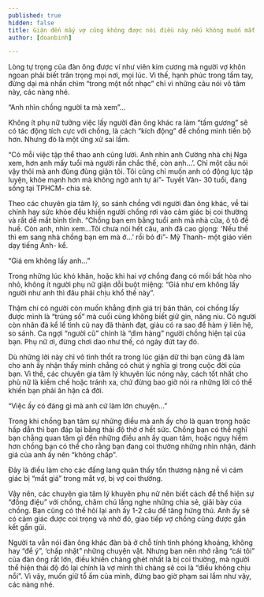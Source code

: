 ```yaml
---
published: true
hidden: false
title: Giận đến mấy vợ cũng không được nói điều này nếu không muốn mất chồng
author: [doanbinh]

---
```


Lòng tự trọng của đàn ông được ví như viên kim cương mà người vợ khôn ngoan phải biết trân trọng mọi nơi, mọi lúc. Vì thế, hạnh phúc trong tầm tay, đừng dại mà nhấn chìm “trong một nốt nhạc” chỉ vì những câu nói vô tâm này, các nàng nhé.

“Anh nhìn chồng người ta mà xem”…

Không ít phụ nữ tưởng việc lấy người đàn ông khác ra làm “tấm gương” sẽ có tác động tích cực với chồng, là cách “kích động” để chồng mình tiến bộ hơn. Nhưng đó là một ứng xử sai lầm.

“Có mỗi việc tập thể thao anh cũng lười. Anh nhìn anh Cường nhà chị Nga xem, hơn anh mấy tuổi mà người rắn chắc thế, còn anh…’. Chỉ một câu nói vậy thôi mà anh đùng đùng giận tôi. Tôi cũng chỉ muốn anh có động lực tập luyện, khỏe mạnh hơn mà không ngờ anh tự ái”- Tuyết Vân- 30 tuổi, đang sống tại TPHCM- chia sẻ.

Theo các chuyên gia tâm lý, so sánh chồng với người đàn ông khác, về tài chính hay sức khỏe đều khiến người chồng rơi vào cảm giác bị coi thường và rất dễ mất bình tĩnh. “Chồng bạn em bằng tuổi anh mà nhà cửa, ô tô đề huề. Còn anh, nhìn xem…Tôi chưa nói hết câu, anh đã cao giọng: ‘Nếu thế thì em sang nhà chồng bạn em mà ở…’ rồi bỏ đi”- Mỹ Thanh- một giáo viên dạy tiếng Anh- kể.

“Giá em không lấy anh…”

Trong những lúc khó khăn, hoặc khi hai vợ chồng đang có mối bất hòa nho nhỏ, không ít người phụ nữ giận dỗi buột miệng: “Giá như em không lấy người như anh thì đâu phải chịu khổ thế này”.

Thậm chí có người còn muốn khẳng định giá trị bản thân, coi chồng lấy được mình là “trúng số” mà cuối cùng không biết giữ gìn, nâng niu. Có người còn nhân đà kể lể tình cũ nay đã thành đạt, giàu có ra sao để hàm ý liên hệ, so sánh. Ca ngợi “người cũ” chính là “dìm hàng” người chồng hiện tại của bạn. Phụ nữ ơi, đừng chơi dao như thế, có ngày đứt tay đó.

Dù những lời này chỉ vô tình thốt ra trong lúc giận dữ thì bạn cũng đã làm cho anh ấy nhận thấy mình chẳng có chút ý nghĩa gì trong cuộc đời của bạn. Vì thế, các chuyên gia tâm lý khuyên lúc nóng nảy, cách tốt nhất cho phù nữ là kiềm chế hoặc tránh xa, chứ đừng bao giờ nói ra những lời có thể khiến bạn phải ân hận cả đời.

“Việc ấy có đáng gì mà anh cứ làm lớn chuyện…”

Trong khi chồng bạn tâm sự những điều mà anh ấy cho là quan trọng hoặc hấp dẫn thì bạn đáp lại bằng thái độ thờ ơ hết sức. Chồng bạn có thể nghĩ bạn chẳng quan tâm gì đến những điều anh ấy quan tâm, hoặc nguy hiểm hơn chồng bạn có thể cho rằng bạn đang coi thường những nhìn nhận, đánh giá của anh ấy nên “không chấp”.

Đây là điều làm cho các đấng lang quân thấy tổn thương nặng nề vì cảm giác bị “mất giá” trong mắt vợ, bị vợ coi thường.

Vậy nên, các chuyên gia tâm lý khuyên phụ nữ nên biết cách để thể hiện sự “đồng điệu” với chồng, chăm chú lắng nghe những chia sẻ, giãi bày của chồng. Bạn cũng có thể hỏi lại anh ấy 1-2 câu để tăng hứng thú. Anh ấy sẽ có cảm giác được coi trọng và nhờ đó, giao tiếp vợ chồng cũng được gắn kết gần gũi.

Người ta vẫn nói đàn ông khác đàn bà ở chỗ tính tình phóng khoáng, không hay “để ý”, ‘chấp nhặt” những chuyện vặt. Nhưng bạn nên nhớ rằng “cái tôi” của đàn ông rất lớn, điều khiến chàng ghét nhất là bị coi thường, mà người thể hiện thái độ đó lại chính là vợ mình thì chàng sẽ coi là “điều không chịu nổi”. Vì vậy, muốn giữ tổ ấm của mình, đừng bao giờ phạm sai lầm như vậy, các nàng nhé.

